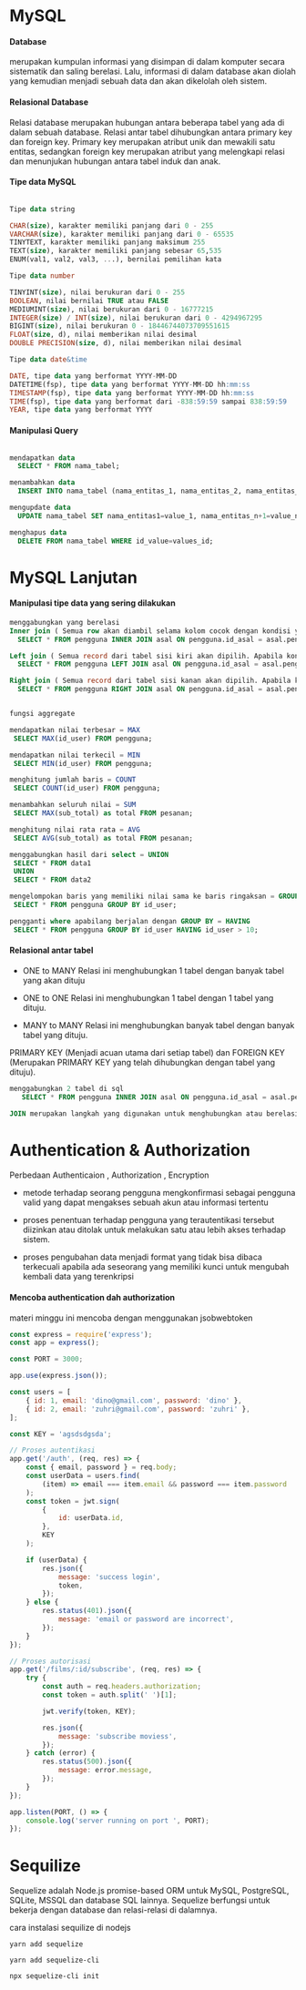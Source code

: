 # MySQL

#### Database

merupakan kumpulan informasi yang disimpan di dalam komputer secara sistematik dan saling berelasi. Lalu, informasi di dalam database akan diolah yang kemudian menjadi sebuah data dan akan dikelolah oleh sistem.

#### Relasional Database

Relasi database merupakan hubungan antara beberapa tabel yang ada di dalam sebuah database. Relasi antar tabel dihubungkan antara primary key dan foreign key. Primary key merupakan atribut unik dan mewakili satu entitas, sedangkan foreign key merupakan atribut yang melengkapi relasi dan menunjukan hubungan antara tabel induk dan anak.

#### Tipe data MySQL

```sql

Tipe data string

CHAR(size), karakter memiliki panjang dari 0 - 255
VARCHAR(size), karakter memiliki panjang dari 0 - 65535
TINYTEXT, karakter memiliki panjang maksimum 255
TEXT(size), karakter memiliki panjang sebesar 65,535
ENUM(val1, val2, val3, ...), bernilai pemilihan kata

Tipe data number

TINYINT(size), nilai berukuran dari 0 - 255
BOOLEAN, nilai bernilai TRUE atau FALSE
MEDIUMINT(size), nilai berukuran dari 0 - 16777215
INTEGER(size) / INT(size), nilai berukuran dari 0 - 4294967295
BIGINT(size), nilai berukuran 0 - 18446744073709551615
FLOAT(size, d), nilai memberikan nilai desimal
DOUBLE PRECISION(size, d), nilai memberikan nilai desimal

Tipe data date&time

DATE, tipe data yang berformat YYYY-MM-DD
DATETIME(fsp), tipe data yang berformat YYYY-MM-DD hh:mm:ss
TIMESTAMP(fsp), tipe data yang berformat YYYY-MM-DD hh:mm:ss
TIME(fsp), tipe data yang berformat dari -838:59:59 sampai 838:59:59
YEAR, tipe data yang berformat YYYY
```

#### Manipulasi Query

```sql

mendapatkan data
  SELECT * FROM nama_tabel;

menambahkan data
  INSERT INTO nama_tabel (nama_entitas_1, nama_entitas_2, nama_entitas_n+1) VALUES(value_1, value_2, values_n+1);

mengupdate data
  UPDATE nama_tabel SET nama_entitas1=value_1, nama_entitas_n+1=value_n+1 WHERE id_value=values_id;

menghapus data
  DELETE FROM nama_tabel WHERE id_value=values_id;
```

# MySQL Lanjutan

#### Manipulasi tipe data yang sering dilakukan

```sql
menggabungkan yang berelasi
Inner join ( Semua row akan diambil selama kolom cocok dengan kondisi yang ditentukan.)
  SELECT * FROM pengguna INNER JOIN asal ON pengguna.id_asal = asal.pengguna.id_asal

Left join ( Semua record dari tabel sisi kiri akan dipilih. Apabila kondisi tidak cocok, maka akan bernilai NULL )
  SELECT * FROM pengguna LEFT JOIN asal ON pengguna.id_asal = asal.pengguna.id_asal

Right join ( Semua record dari tabel sisi kanan akan dipilih. Apabila kondisi tidak cocok, maka akan bernilai NULL )
  SELECT * FROM pengguna RIGHT JOIN asal ON pengguna.id_asal = asal.pengguna.id_asal


fungsi aggregate

mendapatkan nilai terbesar = MAX
 SELECT MAX(id_user) FROM pengguna;

mendapatkan nilai terkecil = MIN
 SELECT MIN(id_user) FROM pengguna;

menghitung jumlah baris = COUNT
 SELECT COUNT(id_user) FROM pengguna;

menambahkan seluruh nilai = SUM
 SELECT MAX(sub_total) as total FROM pesanan;

menghitung nilai rata rata = AVG
 SELECT AVG(sub_total) as total FROM pesanan;

menggabungkan hasil dari select = UNION
 SELECT * FROM data1
 UNION
 SELECT * FROM data2

mengelompokan baris yang memiliki nilai sama ke baris ringaksan = GROUP BY
 SELECT * FROM pengguna GROUP BY id_user;

pengganti where apabilang berjalan dengan GROUP BY = HAVING
 SELECT * FROM pengguna GROUP BY id_user HAVING id_user > 10;
```

#### Relasional antar tabel

- ONE to MANY
  Relasi ini menghubungkan 1 tabel dengan banyak tabel yang akan dituju

- ONE to ONE
  Relasi ini menghubungkan 1 tabel dengan 1 tabel yang dituju.

- MANY to MANY
  Relasi ini menghubungkan banyak tabel dengan banyak tabel yang dituju.

PRIMARY KEY (Menjadi acuan utama dari setiap tabel) dan FOREIGN KEY (Merupakan PRIMARY KEY yang telah dihubungkan dengan tabel yang dituju).

```sql
menggabungkan 2 tabel di sql
   SELECT * FROM pengguna INNER JOIN asal ON pengguna.id_asal = asal.pengguna.id_asal

JOIN merupakan langkah yang digunakan untuk menghubungkan atau berelasi antar tabel.
```

# Authentication & Authorization

Perbedaan Authenticaion , Authorization , Encryption

- metode terhadap seorang pengguna mengkonfirmasi sebagai pengguna valid yang dapat mengakses sebuah akun atau informasi tertentu

- proses penentuan terhadap pengguna yang terautentikasi tersebut diizinkan atau ditolak untuk melakukan satu atau lebih akses terhadap sistem.

- proses pengubahan data menjadi format yang tidak bisa dibaca terkecuali apabila ada seseorang yang memiliki kunci untuk mengubah kembali data yang terenkripsi

#### Mencoba authentication dah authorization

materi minggu ini mencoba dengan menggunakan jsobwebtoken

```js
const express = require('express');
const app = express();

const PORT = 3000;

app.use(express.json());

const users = [
	{ id: 1, email: 'dino@gmail.com', password: 'dino' },
	{ id: 2, email: 'zuhri@gmail.com', password: 'zuhri' },
];

const KEY = 'agsdsdgsda';

// Proses autentikasi
app.get('/auth', (req, res) => {
	const { email, password } = req.body;
	const userData = users.find(
		(item) => email === item.email && password === item.password
	);
	const token = jwt.sign(
		{
			id: userData.id,
		},
		KEY
	);

	if (userData) {
		res.json({
			message: 'success login',
			token,
		});
	} else {
		res.status(401).json({
			message: 'email or password are incorrect',
		});
	}
});

// Proses autorisasi
app.get('/films/:id/subscribe', (req, res) => {
	try {
		const auth = req.headers.authorization;
		const token = auth.split(' ')[1];

		jwt.verify(token, KEY);

		res.json({
			message: 'subscribe moviess',
		});
	} catch (error) {
		res.status(500).json({
			message: error.message,
		});
	}
});

app.listen(PORT, () => {
	console.log('server running on port ', PORT);
});
```

# Sequilize

Sequelize adalah Node.js promise-based ORM untuk MySQL, PostgreSQL, SQLite, MSSQL dan database SQL lainnya. Sequelize berfungsi untuk bekerja dengan database dan relasi-relasi di dalamnya.

cara instalasi sequilize di nodejs

```cli
yarn add sequelize
```

```cli
yarn add sequelize-cli
```

```cli
npx sequelize-cli init
```
